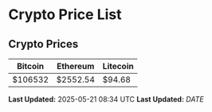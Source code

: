 # Crypto Price List

## Crypto Prices
| Bitcoin | Ethereum | Litecoin |
| ------- | -------- | -------- |
| $106532 | $2552.54 | $94.68 |
**Last Updated:** 2025-05-21 08:34 UTC
**Last Updated:** $DATE$
